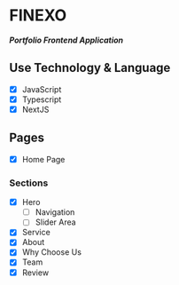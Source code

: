 # FINEXO 
***Portfolio Frontend Application***

## Use Technology & Language
- [x] JavaScript
- [x] Typescript
- [x] NextJS 

## Pages
- [x] Home Page
### Sections
- [x] Hero
   - [ ] Navigation
   - [ ] Slider Area
- [x] Service
- [x] About
- [x] Why Choose Us
- [x] Team
- [x] Review
